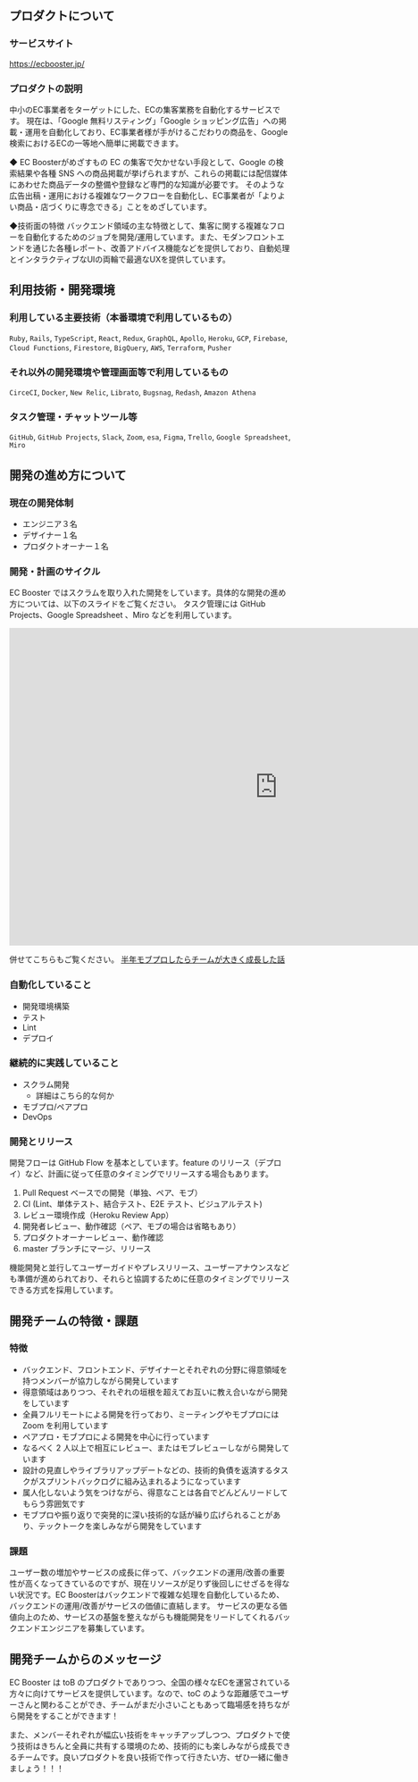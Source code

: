 ## プロダクトについて

### サービスサイト

https://ecbooster.jp/

### プロダクトの説明

中小のEC事業者をターゲットにした、ECの集客業務を自動化するサービスです。
現在は、「Google 無料リスティング」「Google ショッピング広告」への掲載・運用を自動化しており、EC事業者様が手がけるこだわりの商品を、Google検索におけるECの一等地へ簡単に掲載できます。

◆ EC Boosterがめざすもの
EC の集客で欠かせない手段として、Google の検索結果や各種 SNS への商品掲載が挙げられますが、これらの掲載には配信媒体にあわせた商品データの整備や登録など専門的な知識が必要です。
そのような広告出稿・運用における複雑なワークフローを自動化し、EC事業者が「よりよい商品・店づくりに専念できる」ことをめざしています。

◆技術面の特徴
バックエンド領域の主な特徴として、集客に関する複雑なフローを自動化するためのジョブを開発/運用しています。また、モダンフロントエンドを通じた各種レポート、改善アドバイス機能などを提供しており、自動処理とインタラクティブなUIの両輪で最適なUXを提供しています。

## 利用技術・開発環境

### 利用している主要技術（本番環境で利用しているもの）

`Ruby`, `Rails`, `TypeScript`, `React`, `Redux`, `GraphQL`, `Apollo`, `Heroku`, `GCP`,  `Firebase`,  `Cloud Functions`, `Firestore`, `BigQuery`, `AWS`, `Terraform`, `Pusher`

### それ以外の開発環境や管理画面等で利用しているもの

`CirceCI`, `Docker`, `New Relic`, `Librato`, `Bugsnag`, `Redash`, `Amazon Athena`

### タスク管理・チャットツール等

`GitHub`, `GitHub Projects`, `Slack`, `Zoom`, `esa`, `Figma`, `Trello`, `Google Spreadsheet`, `Miro`

## 開発の進め方について

### 現在の開発体制

- エンジニア３名
- デザイナー１名
- プロダクトオーナー１名

### 開発・計画のサイクル

EC Booster ではスクラムを取り入れた開発をしています。具体的な開発の進め方については、以下のスライドをご覧ください。
タスク管理には GitHub Projects、Google Spreadsheet 、Miro などを利用しています。

<iframe src="https://docs.google.com/presentation/d/e/2PACX-1vTQY639rUAwDDtLfj_c9WbU1E0IlDSFzAbrP-XFCmbg8V_sNKPX_pCvKpiy50CQpS02nXvZnQHBb6JT/embed?start=false&loop=false&delayms=3000" frameborder="0" width="960" height="569" allowfullscreen="true" mozallowfullscreen="true" webkitallowfullscreen="true"></iframe>

併せてこちらもご覧ください。
[半年モブプロしたらチームが大きく成長した話](https://developer.feedforce.jp/entry/2020/12/11/172338)

### 自動化していること

- 開発環境構築
- テスト
- Lint
- デプロイ

### 継続的に実践していること

- スクラム開発
    - 詳細はこちら的な何か
- モブプロ/ペアプロ
- DevOps

### 開発とリリース

開発フローは GitHub Flow を基本としています。feature のリリース（デプロイ）など、計画に従って任意のタイミングでリリースする場合もあります。

1. Pull Request ベースでの開発（単独、ペア、モブ）
1. CI (Lint、単体テスト、結合テスト、E2E テスト、ビジュアルテスト)
1. レビュー環境作成（Heroku Review App）
1. 開発者レビュー、動作確認（ペア、モブの場合は省略もあり）
1. プロダクトオーナーレビュー、動作確認
1. master ブランチにマージ、リリース

機能開発と並行してユーザーガイドやプレスリリース、ユーザーアナウンスなども準備が進められており、それらと協調するために任意のタイミングでリリースできる方式を採用しています。

## 開発チームの特徴・課題

### 特徴

- バックエンド、フロントエンド、デザイナーとそれぞれの分野に得意領域を持つメンバーが協力しながら開発しています
- 得意領域はありつつ、それぞれの垣根を超えてお互いに教え合いながら開発をしています
- 全員フルリモートによる開発を行っており、ミーティングやモブプロには Zoom を利用しています
- ペアプロ・モブプロによる開発を中心に行っています
- なるべく 2 人以上で相互にレビュー、またはモブレビューしながら開発しています
- 設計の見直しやライブラリアップデートなどの、技術的負債を返済するタスクがスプリントバックログに組み込まれるようになっています
- 属人化しないよう気をつけながら、得意なことは各自でどんどんリードしてもらう雰囲気です
- モブプロや振り返りで突発的に深い技術的な話が繰り広げられることがあり、テックトークを楽しみながら開発をしています

### 課題

ユーザー数の増加やサービスの成長に伴って、バックエンドの運用/改善の重要性が高くなってきているのですが、現在リソースが足りず後回しにせざるを得ない状況です。EC Boosterはバックエンドで複雑な処理を自動化しているため、バックエンドの運用/改善がサービスの価値に直結します。
サービスの更なる価値向上のため、サービスの基盤を整えながらも機能開発をリードしてくれるバックエンドエンジニアを募集しています。

## 開発チームからのメッセージ

EC Booster は toB のプロダクトでありつつ、全国の様々なECを運営されている方々に向けてサービスを提供しています。なので、toC のような距離感でユーザーさんと関わることができ、チームがまだ小さいこともあって臨場感を持ちながら開発をすることができます！

また、メンバーそれぞれが幅広い技術をキャッチアップしつつ、プロダクトで使う技術はきちんと全員に共有する環境のため、技術的にも楽しみながら成長できるチームです。良いプロダクトを良い技術で作って行きたい方、ぜひ一緒に働きましょう！！！
